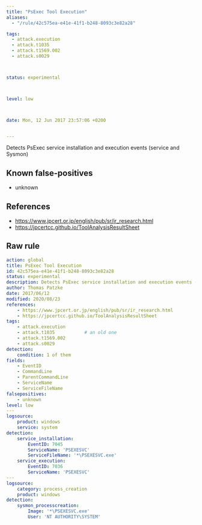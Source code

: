 ```yaml
---
title: "PsExec Tool Execution"
aliases:
  - "/rule/42c575ea-e41e-41f1-b248-8093c3e82a28"

tags:
  - attack.execution
  - attack.t1035
  - attack.t1569.002
  - attack.s0029



status: experimental



level: low



date: Mon, 12 Jun 2017 23:57:06 +0200


---
```


Detects PsExec service installation and execution events (service and Sysmon)

<!--more-->


## Known false-positives

* unknown



## References

* https://www.jpcert.or.jp/english/pub/sr/ir_research.html
* https://jpcertcc.github.io/ToolAnalysisResultSheet


## Raw rule
```yaml
action: global
title: PsExec Tool Execution
id: 42c575ea-e41e-41f1-b248-8093c3e82a28
status: experimental
description: Detects PsExec service installation and execution events (service and Sysmon)
author: Thomas Patzke
date: 2017/06/12
modified: 2020/08/23
references:
    - https://www.jpcert.or.jp/english/pub/sr/ir_research.html
    - https://jpcertcc.github.io/ToolAnalysisResultSheet
tags:
    - attack.execution
    - attack.t1035           # an old one
    - attack.t1569.002
    - attack.s0029
detection:
    condition: 1 of them
fields:
    - EventID
    - CommandLine
    - ParentCommandLine
    - ServiceName
    - ServiceFileName
falsepositives:
    - unknown
level: low
---
logsource:
    product: windows
    service: system
detection:
    service_installation:
        EventID: 7045
        ServiceName: 'PSEXESVC'
        ServiceFileName: '*\PSEXESVC.exe'
    service_execution:
        EventID: 7036
        ServiceName: 'PSEXESVC'
---
logsource:
    category: process_creation
    product: windows
detection:
    sysmon_processcreation:
        Image: '*\PSEXESVC.exe'
        User: 'NT AUTHORITY\SYSTEM'

```
